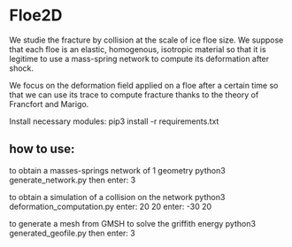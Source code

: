 # Floe2D
We studie the fracture by collision at the scale of ice floe size.
We suppose that each floe is an elastic, homogenous, isotropic material so that it is legitime to use a mass-spring network to compute its deformation after shock.

We focus on the deformation field applied on a floe after a certain time so that we can use its trace to compute fracture thanks to the theory of Francfort and Marigo. 


Install necessary modules: pip3 install -r requirements.txt

## how to use:

to obtain a masses-springs network of 1 geometry 
python3 generate_network.py 
then enter: 3 

to obtain a simulation of a collision on the network
python3 deformation_computation.py 
enter: 20 20 
enter: -30 20

to generate a mesh from GMSH to solve the griffith energy
python3 generated_geofile.py 
then enter: 3

